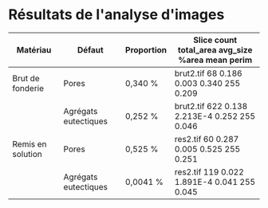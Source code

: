 # Résultats de l'analyse d'images

| Matériau          | Défaut               | Proportion | Slice count total_area avg_size %area mean perim |
| ----------------- | -------------------- | ---------- | ------------------------------------------------ |
| Brut de fonderie  | Pores                | 0,340 %    | brut2.tif 68 0.186 0.003 0.340 255 0.209         |
|                   | Agrégats eutectiques | 0,252 %    | brut2.tif 622 0.138 2.213E-4 0.252 255 0.046     |
| Remis en solution | Pores                | 0,525 %    | res2.tif 60 0.287 0.005 0.525 255 0.251          |
|                   | Agrégats eutectiques | 0,0041 %   | res2.tif 119 0.022 1.891E-4 0.041 255 0.045      |
